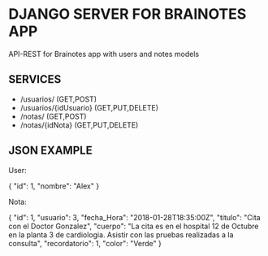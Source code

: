 DJANGO SERVER FOR BRAINOTES APP
===============================

API-REST for Brainotes app with users and notes models

SERVICES
--------

+ /usuarios/ (GET,POST)
+ /usuarios/{idUsuario} (GET,PUT,DELETE)
+ /notas/ (GET,POST)
+ /notas/{idNota} (GET,PUT,DELETE)


JSON EXAMPLE
------------

User:

{
    "id": 1,
    "nombre": "Alex"
}

Nota:

{
    "id": 1,
    "usuario": 3,
    "fecha_Hora": "2018-01-28T18:35:00Z",
    "titulo": "Cita con el Doctor Gonzalez",
    "cuerpo": "La cita es en el hospital 12 de Octubre en la planta 3 de cardiologia. Asistir con las pruebas realizadas a la consulta",
    "recordatorio": 1,
    "color": "Verde"
}
